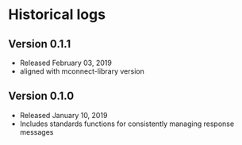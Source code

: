 # Historical logs

## Version 0.1.1
- Released February 03, 2019
- aligned with mconnect-library version

## Version 0.1.0
- Released January 10, 2019
- Includes standards functions for consistently managing response messages

